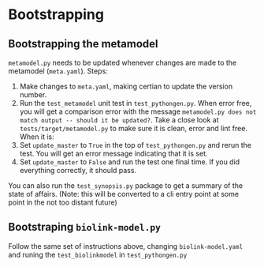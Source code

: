 # Bootstrapping
## Bootstrapping the metamodel

`metamodel.py` needs to be updated whenever changes are made to the metamodel (`meta.yaml`). Steps:

1. Make changes to `meta.yaml`, making certian to update the version number.
2. Run the `test_metamodel` unit test in `test_pythongen.py`.  When error free, you will get a comparison error with 
the message `metamodel.py does not match output -- should it be updated?`.  Take a close look at 
`tests/target/metamodel.py` to make sure it is clean, error and lint free.  When it is:
3. Set `update_master` to `True` in the top of `test_pythongen.py` and rerun the test.  You will get an error message
indicating that it is set.
4. Set `update_master` to `False` and run the test one final time.  If you did everything correctly, it should pass.

You can also run the `test_synopsis.py` package to get a summary of the state of affairs. (Note: this will be converted
to a cli entry point at some point in the not too distant future)

## Bootstraping `biolink-model.py`
Follow the same set of instructions above, changing `biolink-model.yaml` and runing the `test_biolinkmodel` in 
`test_pythongen.py`